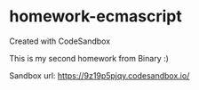 # homework-ecmascript
Created with CodeSandbox

This is my second homework from Binary :)

Sandbox url: https://9z19p5pjqy.codesandbox.io/
